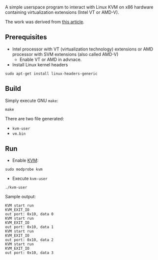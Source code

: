 A simple userspace program to interact with Linux KVM on x86 hardware containing virtualization extensions (Intel VT or AMD-V).

The work was derived from [this article](http://soulxu.github.io/blog/2014/08/11/use-kvm-api-write-emulator/).

## Prerequisites
* Intel processor with VT (virtualization technology) extensions or AMD processor with SVM extensions (also called AMD-V)
  - Enable VT or AMD in advnace.
* Install Linux kernel headers
```
sudo apt-get install linux-headers-generic
```

## Build
Simply execute GNU `make`:
```
make
```
There are two file generated:
* `kvm-user`
* `vm.bin`

## Run
* Enable [KVM](http://www.linux-kvm.org/):
```
sudo modprobe kvm
```
* Execute `kvm-user`
```
./kvm-user
```

Sample output:
```
KVM start run
KVM_EXIT_IO
out port: 0x10, data 0
KVM start run
KVM_EXIT_IO
out port: 0x10, data 1
KVM start run
KVM_EXIT_IO
out port: 0x10, data 2
KVM start run
KVM_EXIT_IO
out port: 0x10, data 3
```
